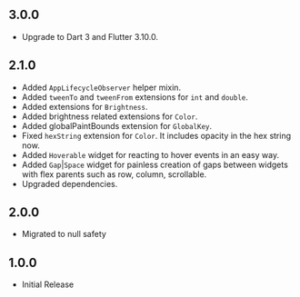 ## 3.0.0

- Upgrade to Dart 3 and Flutter 3.10.0.

## 2.1.0

- Added `AppLifecycleObserver` helper mixin.
- Added `tweenTo` and `tweenFrom` extensions for `int` and `double`.
- Added extensions for `Brightness`.
- Added brightness related extensions for `Color`.
- Added globalPaintBounds extension for `GlobalKey`.
- Fixed `hexString` extension for `Color`. It includes opacity in the hex string now.
- Added `Hoverable` widget for reacting to hover events in an easy way.
- Added `Gap`|`Space` widget for painless creation of gaps between widgets with flex parents such as row, column, scrollable.
- Upgraded dependencies.

## 2.0.0

- Migrated to null safety

## 1.0.0

- Initial Release
